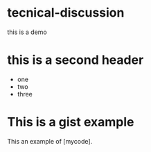 # tecnical-discussion

this is a demo
# this is a second header
* one
* two
* three
# This is a gist example
This an example of [mycode].
